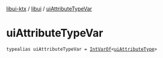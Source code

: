 [libui-ktx](../index.md) / [libui](index.md) / [uiAttributeTypeVar](./ui-attribute-type-var.md)

# uiAttributeTypeVar

`typealias uiAttributeTypeVar = `[`IntVarOf`](../kotlinx.cinterop/-int-var-of/index.md)`<`[`uiAttributeType`](ui-attribute-type.md)`>`